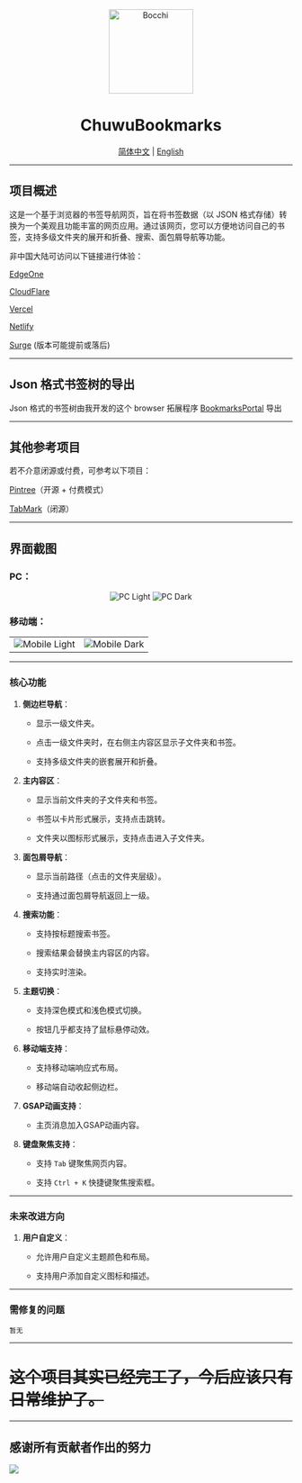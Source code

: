 <div align="center">
    <img src="https://github.com/user-attachments/assets/6e42f062-8cf9-4332-8d86-38ae92864233" alt="Bocchi" width="150" height="150">
    <h1>ChuwuBookmarks</h1>
    <a href="https://github.com/HatsuChuwu/ChuwuBookmarks/blob/main/README.md">简体中文</a> | <a href="https://github.com/HatsuChuwu/ChuwuBookmarks/blob/main/README_EN.md">English</a>
</div>

---
项目概述
---

这是一个基于浏览器的书签导航网页，旨在将书签数据（以 JSON 格式存储）转换为一个美观且功能丰富的网页应用。通过该网页，您可以方便地访问自己的书签，支持多级文件夹的展开和折叠、搜索、面包屑导航等功能。

非中国大陆可访问以下链接进行体验：

[EdgeOne](https://bookmarks.edgeone.app/)

[CloudFlare](https://chuwubookmarks.pages.dev/)

[Vercel](https://chuwubookmarks.vercel.app/)

[Netlify](https://chuwubookmarks.netlify.app/)

[Surge](http://chuwubookmarks.surge.sh/) (版本可能提前或落后)

***

## Json 格式书签树的导出

Json 格式的书签树由我开发的这个 browser 拓展程序 [BookmarksPortal](https://github.com/HatsuChuwu/BookmarksPortal) 导出

***

## 其他参考项目

若不介意闭源或付费，可参考以下项目：

[Pintree](https://github.com/Pintree-io/pintree)（开源 + 付费模式）

[TabMark](https://www.ainewtab.app)（闭源）

***

## 界面截图
### PC：

<div align="center">
    <img src="https://github.com/user-attachments/assets/4eaad285-81d1-4667-a0ae-2212686ff9eb" alt="PC Light">
    <img src="https://github.com/user-attachments/assets/62ff3f49-dee5-468d-af0a-0ea0955f2619" alt="PC Dark">
</div>

### 移动端：

<table>
    <tr>
        <td>
            <img src="https://github.com/user-attachments/assets/31bea867-c0d4-4727-9251-8de7418ca687" alt="Mobile Light">
        </td>
        <td>
            <img src="https://github.com/user-attachments/assets/d852e758-c372-4ed9-b899-05b048c9ad8f" alt="Mobile Dark">
        </td>
    </tr>
</table>


---

### **核心功能**

1. **侧边栏导航**：
   
   * 显示一级文件夹。
   
   * 点击一级文件夹时，在右侧主内容区显示子文件夹和书签。
   
   * 支持多级文件夹的嵌套展开和折叠。

2. **主内容区**：
   
   * 显示当前文件夹的子文件夹和书签。
   
   * 书签以卡片形式展示，支持点击跳转。
   
   * 文件夹以图标形式展示，支持点击进入子文件夹。

3. **面包屑导航**：
   
   * 显示当前路径（点击的文件夹层级）。
   
   * 支持通过面包屑导航返回上一级。

4. **搜索功能**：
   
   * 支持按标题搜索书签。
   
   * 搜索结果会替换主内容区的内容。
  
   * 支持实时渲染。

5. **主题切换**：
   
   * 支持深色模式和浅色模式切换。
  
   * 按钮几乎都支持了鼠标悬停动效。

6. **移动端支持**：
   
   * 支持移动端响应式布局。
  
   * 移动端自动收起侧边栏。

7. **GSAP动画支持**：

   * 主页消息加入GSAP动画内容。

8. **键盘聚焦支持**：

   * 支持 `Tab` 键聚焦网页内容。

   * 支持 `Ctrl + K` 快捷键聚焦搜索框。

* * *

### **未来改进方向**

1. **用户自定义**：
   
   * 允许用户自定义主题颜色和布局。
   
   * 支持用户添加自定义图标和描述。

---

### **需修复的问题**

    暂无
---

# <s>这个项目其实已经完工了，今后应该只有日常维护了。</s>

---

## 感谢所有贡献者作出的努力
<a href="https://github.com/HatsuChuwu/ChuwuBookmarks/graphs/contributors" target="_blank">
  <img src="https://contrib.rocks/image?repo=HatsuChuwu/ChuwuBookmarks" />
</a>
